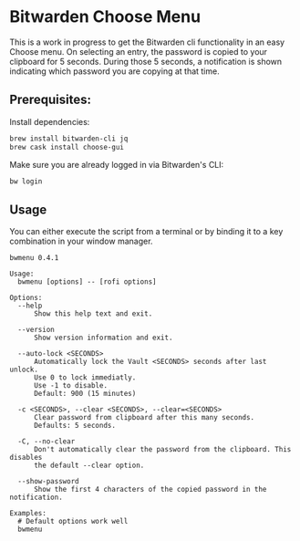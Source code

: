 # Bitwarden Choose Menu

This is a work in progress to get the Bitwarden cli functionality in an easy Choose menu.
On selecting an entry, the password is copied to your clipboard for 5 seconds.
During those 5 seconds, a notification is shown indicating which password you
are copying at that time.

## Prerequisites:

Install dependencies:

```bash
brew install bitwarden-cli jq
brew cask install choose-gui
```

Make sure you are already logged in via Bitwarden's CLI:

```bash
bw login
```

## Usage

You can either execute the script from a terminal or by binding it to a key
combination in your window manager.

```
bwmenu 0.4.1

Usage:
  bwmenu [options] -- [rofi options]

Options:
  --help
      Show this help text and exit.

  --version
      Show version information and exit.

  --auto-lock <SECONDS>
      Automatically lock the Vault <SECONDS> seconds after last unlock.
      Use 0 to lock immediatly.
      Use -1 to disable.
      Default: 900 (15 minutes)

  -c <SECONDS>, --clear <SECONDS>, --clear=<SECONDS>
      Clear password from clipboard after this many seconds.
      Defaults: 5 seconds.

  -C, --no-clear
      Don't automatically clear the password from the clipboard. This disables
      the default --clear option.

  --show-password
      Show the first 4 characters of the copied password in the notification.

Examples:
  # Default options work well
  bwmenu
```

